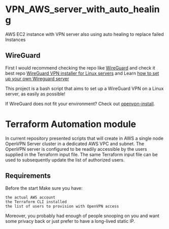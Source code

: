 # VPN_AWS_server_with_auto_healing
AWS EC2 instance with VPN server also using auto healing to replace failed Instances

## WireGuard
First I would recommend checking the repo like [WireGuard](https://www.wireguard.com/)
and check it best repo [WireGuard VPN installer for Linux servers](https://github.com/angristan/wireguard-install)
and Learn [how to set up your own Wireguard server](https://stanislas.blog/2019/01/how-to-setup-vpn-server-wireguard-nat-ipv6/)


This project is a bash script that aims to set up a WireGuard VPN on a Linux server, as easily as possible!


If WireGuard does not fit your environment? Check out [openvpn-install](https://github.com/angristan/openvpn-install).


# Terraform Automation module 

 In current repository presented scripts that will create in AWS
 a single node OpenVPN Server cluster in a dedicated AWS VPC and subnet. The OpenVPN server is configured to be readily accessible by the users supplied in the Terraform input file. The same Terraform input file can be used to subsequently update the list of authorized users.

## Requirements

Before the start Make sure you have:

    the actual AWS account
    the Terraform CLI installed
    the list of users to provision with OpenVPN access

Moreover, you probably had enough of people snooping on you and want some privacy back or just prefer to have a long-lived static IP.

